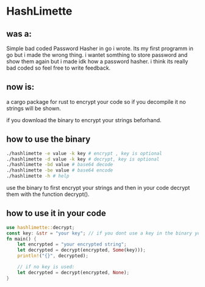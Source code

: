 # HashLimette

## was a:


Simple bad coded Password Hasher in go i wrote.
Its my first programm in go but i made the wrong thing.
i wantet somthing to store password and show them again but i made idk how a password hasher.
i think its really bad coded so feel free to write feedback.


## now is:

a cargo package for rust to encrypt your code so if you decompile it no strings will be shown.

if you download the binary to encrypt your strings beforhand.

## how to use the binary

```bash
./hashlimette -e value -k key # encrypt , key is optional
./hashlimette -d value -k key # decrypt, key is optional
./hashlimette -bd value # base64 decode
./hashlimette -be value # base64 encode
./hashlimette -h # help
```
use the binary to first encrypt your strings and then in your code decrypt them with the function decrypt().

## how to use it in your code

```rust
use hashlimette::decrypt;
const key: &str = "your key"; // if you dont use a key in the binary you dont need to use one here the default key wil be used
fn main() {
    let encrypted = "your encrypted string";
    let decrypted = decrypt(encrypted, Some(key)));
    println!("{}", decrypted);

    // if no key is used:
    let decrypted = decrypt(encrypted, None);
}
```